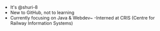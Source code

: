 - It's @shuri-8
- New to GitHub, not to learning
- Currently focusing on Java & Webdev~
-Interned at CRIS (Centre for Railway Information Systems)

<!---
shuri-8/shuri-8 is a ✨ special ✨ repository because its `README.md` (this file) appears on your GitHub profile.
You can click the Preview link to take a look at your changes.
--->
